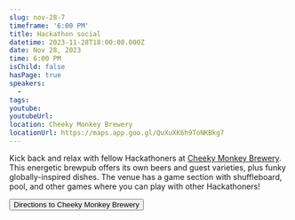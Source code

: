 ```yaml
---
slug: nov-28-7
timeframe: '6:00 PM'
title: Hackathon social
datetime: 2023-11-28T18:00:00.000Z
date: Nov 28, 2023
time: 6:00 PM
isChild: false
hasPage: true
speakers:
  -
tags:
youtube:
youtubeUrl:
location: Cheeky Monkey Brewery
locationUrl: https://maps.app.goo.gl/QuXuXK6h9ToNKBkg7
---
```

Kick back and relax with fellow Hackathoners at [Cheeky Monkey Brewery](https://www.bowlero.com/cheeky-monkey-brewing). This energetic brewpub offers its own beers and guest varieties, plus funky globally-inspired dishes. The venue has a game section with shuffleboard, pool, and other games where you can play with other Hackathoners!

<div>
  <Button to="https://maps.app.goo.gl/QuXuXK6h9ToNKBkg7" variant="secondary" size="md" arrow>
    Directions to Cheeky Monkey Brewery
  </Button>
</div>
